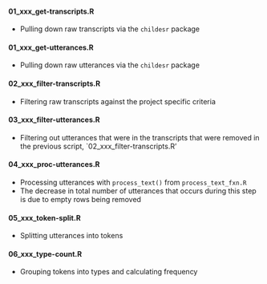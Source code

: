 
#### 01\_xxx\_get-transcripts.R

  - Pulling down raw transcripts via the `childesr` package

#### 01\_xxx\_get-utterances.R

  - Pulling down raw utterances via the `childesr` package

#### 02\_xxx\_filter-transcripts.R

  - Filtering raw transcripts against the project specific criteria

#### 03\_xxx\_filter-utterances.R

  - Filtering out utterances that were in the transcripts that were
    removed in the previous script, \`02\_xxx\_filter-transcripts.R’

#### 04\_xxx\_proc-utterances.R

  - Processing utterances with `process_text()` from
    `process_text_fxn.R`
  - The decrease in total number of utterances that occurs during this
    step is due to empty rows being removed

#### 05\_xxx\_token-split.R

  - Splitting utterances into tokens

#### 06\_xxx\_type-count.R

  - Grouping tokens into types and calculating frequency

